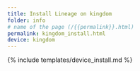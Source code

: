 ```yaml
---
title: Install Lineage on kingdom
folder: info
# name of the page (/{{permalink}}.html)
permalink: kingdom_install.html
device: kingdom
---
```

{% include templates/device_install.md %}
